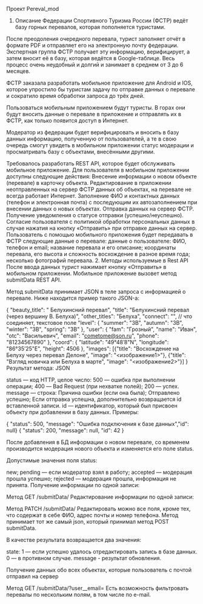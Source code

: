 Проект Pereval_mod

1. Описание
Федерации Спортивного Туризма России (ФСТР) ведёт базу горных перевалов, которая пополняется туристами.

После преодоления очередного перевала, турист заполняет отчёт в формате PDF и отправляет его на электронную почту федерации. Экспертная группа ФСТР получает эту информацию, верифицирует, а затем вносит её в базу, которая ведётся в Google-таблице. Весь процесс очень неудобный и долгий и занимает в среднем от 3 до 6 месяцев.

ФСТР заказала разработать мобильное приложение для Android и IOS, которое упростило бы туристам задачу по отправке данных о перевале и сократило время обработки запроса до трёх дней.

Пользоваться мобильным приложением будут туристы. В горах они будут вносить данные о перевале в приложение и отправлять их в ФСТР, как только появится доступ в Интернет.

Модератор из федерации будет верифицировать и вносить в базу данных информацию, полученную от пользователей, а те в свою очередь смогут увидеть в мобильном приложении статус модерации и просматривать базу с объектами, внесёнными другими.

Требовалось разработать REST API, которое будет обслуживать мобильное приложение.
Для пользователя в мобильном приложении доступны следующие действия:
Внесение информации о новом объекте (перевале) в карточку объекта.
Редактирование в приложении неотправленных на сервер ФСТР данных об объектах, на перевале не всегда работает Интернет.
Заполнение ФИО и контактных данных (телефон и электронная почта) с последующим их автозаполнением при внесении данных о новых объектах.
Отправка данных на сервер ФСТР.
Получение уведомления о статусе отправки (успешно/неуспешно).
Согласие пользователя с политикой обработки персональных данных в случае нажатия на кнопку «Отправить» при отправке данных на сервер.
Пользователь с помощью мобильного приложения будет передавать в ФСТР следующие данные о перевале:
данные о пользователе: ФИО, телефон и email;
название перевала и его описание;
координаты перевала, его высота и сложность восхождение в разное время года;
несколько фотографий перевала.
2. Методы используемые в Rest API
После ввода данных турист нажимает кнопку «Отправить» в мобильном приложении. Мобильное приложение вызовет метод submitData REST API.

Метод submitData принимает JSON в теле запроса с информацией о перевале. Ниже находится пример такого JSON-а:

{
    "beauty_title": "	Белухинсний перевал",
    "title": "Белухинсний перевал (через вершину В. Белуха)",
    "other_titles": "Белуха",
    "connect": "", // что соединяет, текстовое поле
    "level": {
        "summer": "3B",
        "autumn": "3B",
        "winter": "3B",
        "spring": "3B"
    },
    "user": {
        "fam": "Грозный",
        "name": "Иван",
        "otc": "Васильевич",
        "email": "cometome@son.ru",
        "phone": "81234567890"
    },
    "coord": {
        "latitude": "49°48’8"N",
        "longitude": "86°35’25"E",
        "height": 4506
    },
    "images": [{"title": "Восхождение на Белуху через перевал Делоне", "image": "<изображение1>"},
    {"title": "Взгляд новичка или Белуха в марте", "image": "<изображение2>"}]
}
Результат метода: JSON

status — код HTTP, целое число:
500 — ошибка при выполнении операции;
400 — Bad Request (при нехватке полей);
200 — успех.
message — строка:
Причина ошибки (если она была);
Отправлено успешно;
Если отправка успешна, дополнительно возвращается id вставленной записи.
id — идентификатор, который был присвоен объекту при добавлении в базу данных.
Примеры:

{ "status": 500, "message": "Ошибка подключения к базе данных","id": null}
{ "status": 200, "message": null, "id": 42 }

После добавления в БД информации о новом перевале, со временем производится модерация нового объекта и изменяется его поле status.

Допустимые значения поля status:

new;
pending — если модератор взял в работу;
accepted — модерация прошла успешно;
rejected — модерация прошла, информация не принята.
Получение информации по одной записи:

Метод GET /submitData/<id>
Редактирование информации по одной записи:

Метод PATCH /submitData/<id>
Редактировать можно все поля, кроме тех, что содержат в себе ФИО, адрес почты и номер телефона. Метод принимает тот же самый json, который принимал метод POST submitData.

В качестве результата возвращается два значения:

state:
1 — если успешно удалось отредактировать запись в базе данных.
0 — в противном случае.
message - результат обновления.

Получение данных обо всех объектах, которые пользователь с почтой отправил на сервер

Метод GET /submitData/?user__email=<email>
Есть возможность фильтровать перевалы по нескольким полям, в том числе по e-mail.